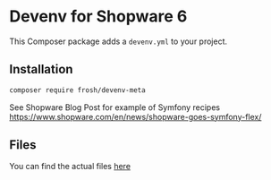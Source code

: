 # Devenv for Shopware 6

This Composer package adds a `devenv.yml` to your project.

## Installation

```bash
composer require frosh/devenv-meta
```

See Shopware Blog Post for example of Symfony recipes https://www.shopware.com/en/news/shopware-goes-symfony-flex/

## Files

You can find the actual files [here](https://github.com/shopware/recipes/tree/main/frosh/devenv-meta/6.4)
